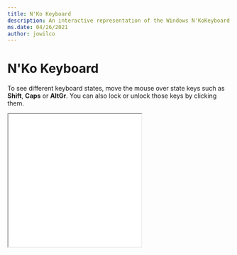 ```yaml
---
title: N'Ko Keyboard
description: An interactive representation of the Windows N'KoKeyboard. To see different keyboard states, click or move the mouse over the state keys.
ms.date: 04/26/2021
author: jowilco
---
```


# N'Ko Keyboard

To see different keyboard states, move the mouse over state keys such as **Shift**, **Caps** or **AltGr**. You can also lock or unlock those keys by clicking them.

<iframe src="kbdnko.html" height="300"></iframe>

